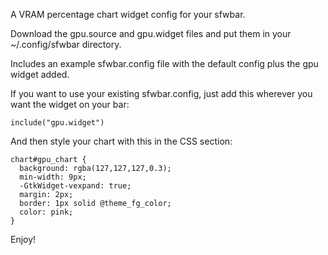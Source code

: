 A VRAM percentage chart widget config for your sfwbar.

Download the gpu.source and gpu.widget files and put them in your ~/.config/sfwbar directory.

Includes an example sfwbar.config file with the default config plus the gpu widget added.

If you want to use your existing sfwbar.config, just add this wherever you want the widget on your bar:

`include("gpu.widget")`

And then style your chart with this in the CSS section:

```
chart#gpu_chart {
  background: rgba(127,127,127,0.3);
  min-width: 9px;
  -GtkWidget-vexpand: true;
  margin: 2px;
  border: 1px solid @theme_fg_color;
  color: pink;
}
```
Enjoy!
